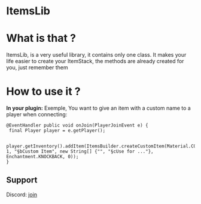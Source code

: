# ItemsLib


# What is that ?
ItemsLib, is a very useful library, it contains only one class. It makes your life easier to create your ItemStack, the methods are already created for you, just remember them


# How to use it ?

**In your plugin:**
    Exemple, You want to give an item with a custom name to a player when connecting:



    @EventHandler public void onJoin(PlayerJoinEvent e) {
     final Player player = e.getPlayer(); 
     
     player.getInventory().addItem(ItemsBuilder.createCustomItem(Material.COMPASS, 1, "§bCustom Item", new String[] {"", "§cUse for ..."}, Enchantment.KNOCKBACK, 0));
    }

    
    

## Support

Discord: [join](https://discord.gg/KxpSxMTAxu)
